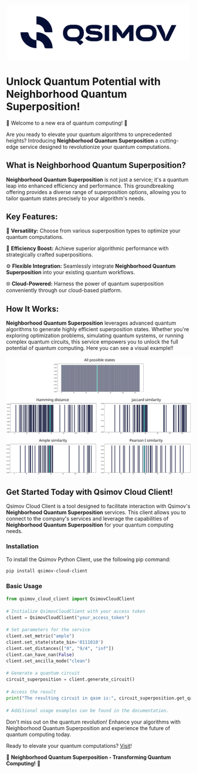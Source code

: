<p align="center">
  <img src="docs/_static/QSimov_dark.svg" alt="Qsimov Logo" width="500"/>
</p>

# Unlock Quantum Potential with Neighborhood Quantum Superposition!

🌌 Welcome to a new era of quantum computing! 🌌

Are you ready to elevate your quantum algorithms to unprecedented heights? Introducing **Neighborhood Quantum Superposition** a cutting-edge service designed to revolutionize your quantum computations.

## What is **Neighborhood Quantum Superposition**?

**Neighborhood Quantum Superposition** is not just a service; it's a quantum leap into enhanced efficiency and performance. This groundbreaking offering provides a diverse range of superposition options, allowing you to tailor quantum states precisely to your algorithm's needs.

## Key Features:

🚀 **Versatility:** Choose from various superposition types to optimize your quantum computations.

🧠 **Efficiency Boost:** Achieve superior algorithmic performance with strategically crafted superpositions.

⚙️ **Flexible Integration:** Seamlessly integrate **Neighborhood Quantum Superposition** into your existing quantum workflows.

🌐 **Cloud-Powered:** Harness the power of quantum superposition conveniently through our cloud-based platform.

## How It Works:

**Neighborhood Quantum Superposition** leverages advanced quantum algorithms to generate highly efficient superposition states. Whether you're exploring optimization problems, simulating quantum systems, or running complex quantum circuits, this service empowers you to unlock the full potential of quantum computing. Here you can see a visual example!!

![Neighborhood Superpositions](docs/_static/neighborhood_superpositions.svg)

## Get Started Today with Qsimov Cloud Client!

Qsimov Cloud Client is a tool designed to facilitate interaction with Qsimov's **Neighborhood Quantum Superposition** services. This client allows you to connect to the company's services and leverage the capabilities of **Neighborhood Quantum Superposition** for your quantum computing needs.

### Installation

To install the Qsimov Python Client, use the following pip command:

```bash
pip install qsimov-cloud-client
```

### Basic Usage

```python 
from qsimov_cloud_client import QsimovCloudClient

# Initialize QsimovCloudClient with your access token
client = QsimovCloudClient("your_access_token")

# Set parameters for the service
client.set_metric("ample")
client.set_state(state_bin='0111010')
client.set_distances(["0", "9/4", "inf"])
client.can_have_nan(False)
client.set_ancilla_mode("clean")

# Generate a quantum circuit
circuit_superposition = client.generate_circuit()

# Access the result
print("The resulting circuit in qasm is:", circuit_superposition.get_qasm_code())

# Additional usage examples can be found in the documentation.
```

Don't miss out on the quantum revolution! Enhance your algorithms with Neighborhood Quantum Superposition and experience the future of quantum computing today.

Ready to elevate your quantum computations? [Visit](https://qsimov.com/)!

🚀 **Neighborhood Quantum Superposition - Transforming Quantum Computing!** 🚀
